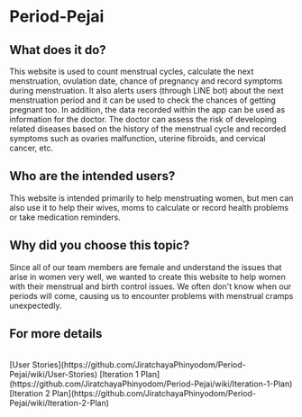 # Period-Pejai

## What does it do?

This website is used to count menstrual cycles, calculate the next menstruation, ovulation date, chance of pregnancy and record symptoms during menstruation. It also alerts users (through LINE bot) about the next menstruation period and it can be used to check the chances of getting pregnant too. In addition, the data recorded within the app can be used as information for the doctor. The doctor can assess the risk of developing related diseases based on the history of the menstrual cycle and recorded symptoms such as ovaries malfunction, uterine fibroids, and cervical cancer, etc.

## Who are the intended users?

This website is intended primarily to help menstruating women, but men can also use it to help their wives, moms to calculate or record health problems or take medication reminders.

## Why did you choose this topic?

Since all of our team members are female and understand the issues that arise in women very well, we wanted to create this website to help women with their menstrual and birth control issues. We often don't know when our periods will come, causing us to encounter problems with menstrual cramps unexpectedly.


## For more details
<br>
[User Stories](https://github.com/JiratchayaPhinyodom/Period-Pejai/wiki/User-Stories)
[Iteration 1 Plan](https://github.com/JiratchayaPhinyodom/Period-Pejai/wiki/Iteration-1-Plan)
[Iteration 2 Plan](https://github.com/JiratchayaPhinyodom/Period-Pejai/wiki/Iteration-2-Plan)
<br>
